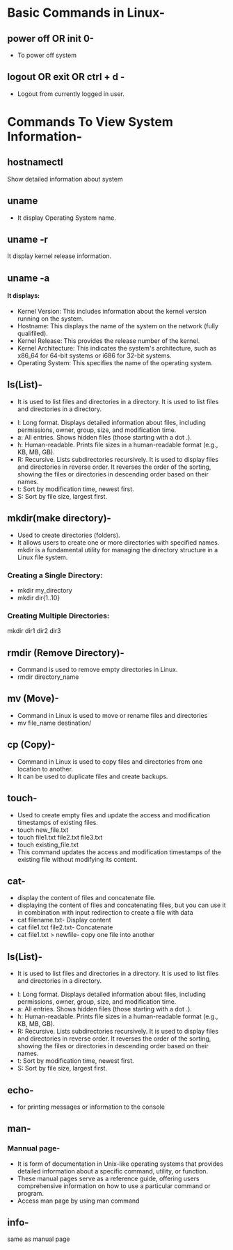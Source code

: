 # Basic Commands in Linux-
## power off OR init 0-
- To power off system 
## logout OR exit OR ctrl + d -
- Logout from currently logged in user.

# Commands To View System Information-                                                                                                                           
## hostnamectl
Show detailed information about system
## uname
- It display Operating System name.
## uname -r
It display kernel release information.
## uname -a
#### It displays:
- Kernel Version: This includes information about the kernel version running on the system.
- Hostname: This displays the name of the system on the network (fully qualifiled).
- Kernel Release: This provides the release number of the kernel.
- Kernel Architecture: This indicates the system's architecture, such as x86_64 for 64-bit systems or i686 for 32-bit systems.
- Operating System: This specifies the name of the operating system.
## ls(List)-
* It is used to list files and directories in a directory. It is used to list files and directories in a directory.
- l: Long format. Displays detailed information about files, including permissions, owner, group, size, and modification time.
- a: All entries. Shows hidden files (those starting with a dot .).
- h: Human-readable. Prints file sizes in a human-readable format (e.g., KB, MB, GB).
- R: Recursive. Lists subdirectories recursively. It is used to display files and directories in reverse order. It reverses the order of the sorting, showing the files or directories in descending order based on their names.
- t: Sort by modification time, newest first.
- S: Sort by file size, largest first.

## mkdir(make directory)- 
- Used to create directories (folders).
- It allows users to create one or more directories with specified names. mkdir is a fundamental utility for managing the directory structure in a Linux file system.
### Creating a Single Directory:
- mkdir my_directory
- mkdir dir{1..10}
### Creating Multiple Directories:
mkdir dir1 dir2 dir3
## rmdir (Remove Directory)- 
- Command is used to remove empty directories in Linux.
- rmdir directory_name
## mv (Move)-
- Command in Linux is used to move or rename files and directories 
- mv file_name destination/
## cp (Copy)- 
- Command in Linux is used to copy files and directories from one location to another.
- It can be used to duplicate files and create backups.
## touch-
- Used to create empty files and update the access and modification timestamps of existing files.
- touch new_file.txt
- touch file1.txt file2.txt file3.txt
- touch existing_file.txt
- This command updates the access and modification timestamps of the existing file without modifying its content.
## cat- 
- display the content of files and concatenate file.
- displaying the content of files and concatenating files, but you can use it in combination with input redirection to create a file with data
- cat filename.txt- Display content
- cat file1.txt file2.txt- Concatenate
- cat file1.txt > newfile- copy one file into another
## ls(List)-
* It is used to list files and directories in a directory. It is used to list files and directories in a directory.
- l: Long format. Displays detailed information about files, including permissions, owner, group, size, and modification time.
- a: All entries. Shows hidden files (those starting with a dot .).
- h: Human-readable. Prints file sizes in a human-readable format (e.g., KB, MB, GB).
- R: Recursive. Lists subdirectories recursively. It is used to display files and directories in reverse order. It reverses the order of the sorting, showing the files or directories in descending order based on their names.
- t: Sort by modification time, newest first.
- S: Sort by file size, largest first.
## echo- 
- for printing messages or information to the console
## man- 
### Mannual page- 
- It is form of documentation in Unix-like operating systems that provides detailed information about a specific command, utility, or function.
-  These manual pages serve as a reference guide, offering users comprehensive information on how to use a particular command or program.
- Access man page by using man command 
## info- 
same as manual page
  







